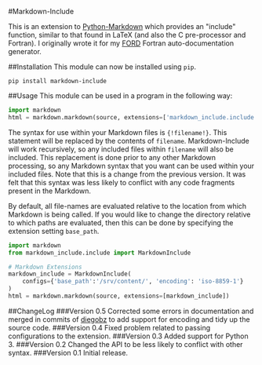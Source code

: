 #Markdown-Include

This is an extension to [Python-Markdown](https://pythonhosted.org/Markdown/)
which provides an "include" function, similar to that found in
LaTeX (and also the C pre-processor and Fortran). I originally wrote it for my
[FORD](https://github.com/cmacmackin/ford) Fortran auto-documentation generator.


##Installation
This module can now be installed using ``pip``.

    pip install markdown-include


##Usage
This module can be used in a program in the following way:

```python
import markdown
html = markdown.markdown(source, extensions=['markdown_include.include'])
```

The syntax for use within your Markdown files is ``{!filename!}``. This
statement will be replaced by the contents of ``filename``. Markdown-Include
will work recursively, so any included files within ``filename`` will also be
included. This replacement is done prior to any other
Markdown processing, so any Markdown syntax that you want can be used within
your included files. Note that this is a change from the previous version.
It was felt that this syntax was less likely to conflict with any code
fragments present in the Markdown.

By default, all file-names are evaluated relative to the location from which
Markdown is being called. If you would like to change the directory relative to
which paths are evaluated, then this can be done by specifying the extension
setting ``base_path``.


```python
import markdown
from markdown_include.include import MarkdownInclude

# Markdown Extensions
markdown_include = MarkdownInclude(
    configs={'base_path':'/srv/content/', 'encoding': 'iso-8859-1'}
)
html = markdown.markdown(source, extensions=[markdown_include])
```

##ChangeLog
###Version 0.5
Corrected some errors in documentation and merged in commits of
[diegobz](https://github.com/diegobz) to add support for encoding and tidy up
the source code.
###Version 0.4
Fixed problem related to passing configurations to the extension.
###Version 0.3
Added support for Python 3.
###Version 0.2
Changed the API to be less likely to conflict with other syntax.
###Version 0.1
Initial release.
